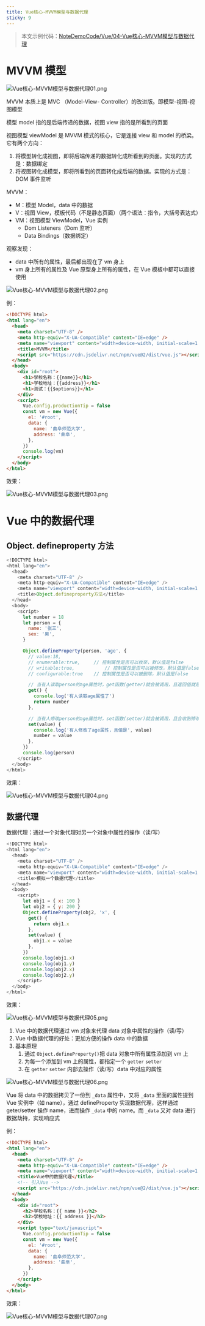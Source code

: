 ```yaml
---
title: Vue核心-MVVM模型与数据代理
sticky: 9
---
```


> 本文示例代码：[NoteDemoCode/Vue/04-Vue核心-MVVM模型与数据代理](https://github.com/zhf521/NoteDemoCode/tree/main/Vue/04-Vue核心-MVVM模型与数据代理)

# MVVM 模型

![Vue核心-MVVM模型与数据代理01.png](https://obsidian-picture.oss-cn-qingdao.aliyuncs.com/my-img/Vue核心-MVVM模型与数据代理01.png)

MVVM 本质上是 MVC （Model-View- Controller）的改进版。即模型-视图-视图模型

模型 model 指的是后端传递的数据，视图 view 指的是所看到的页面

视图模型 viewModel 是 MVVM 模式的核心，它是连接 view 和 model 的桥梁。它有两个方向：
1. 将模型转化成视图，即将后端传递的数据转化成所看到的页面。实现的方式是：数据绑定
2. 将视图转化成模型，即将所看到的页面转化成后端的数据。实现的方式是：DOM 事件监听

MVVM：
+ M：模型 Model，data 中的数据  
+ V：视图 View，模板代码（不是静态页面）（两个语法：指令，大括号表达式）  
+ VM：视图模型 ViewModel，Vue 实例  
	+ Dom Listeners（Dom 监听）
	+ Data Bindings（数据绑定）

观察发现：
+ data 中所有的属性，最后都出现在了 vm 身上  
+ vm 身上所有的属性及 Vue 原型身上所有的属性，在 Vue 模板中都可以直接使用 

![Vue核心-MVVM模型与数据代理02.png](https://obsidian-picture.oss-cn-qingdao.aliyuncs.com/my-img/Vue核心-MVVM模型与数据代理02.png)

例：
```html
<!DOCTYPE html>
<html lang="en">
  <head>
    <meta charset="UTF-8" />
    <meta http-equiv="X-UA-Compatible" content="IE=edge" />
    <meta name="viewport" content="width=device-width, initial-scale=1.0" />
    <title>MVVM</title>
    <script src="https://cdn.jsdelivr.net/npm/vue@2/dist/vue.js"></script>
  </head>
  <body>
    <div id="root">
      <h1>学校名称：{{name}}</h1>
      <h1>学校地址：{{address}}</h1>
      <h1>测试：{{$options}}</h1>
    </div>
    <script>
      Vue.config.productionTip = false
      const vm = new Vue({
        el: '#root',
        data: {
          name: '曲阜师范大学',
          address: '曲阜',
        },
      })
      console.log(vm)
    </script>
  </body>
</html>
```

效果：

![Vue核心-MVVM模型与数据代理03.png](https://obsidian-picture.oss-cn-qingdao.aliyuncs.com/my-img/Vue核心-MVVM模型与数据代理03.png)

# Vue 中的数据代理

## Object. defineproperty 方法

```js
<!DOCTYPE html>
<html lang="en">
  <head>
    <meta charset="UTF-8" />
    <meta http-equiv="X-UA-Compatible" content="IE=edge" />
    <meta name="viewport" content="width=device-width, initial-scale=1.0" />
    <title>Object.defineproperty方法</title>
  </head>
  <body>
    <script>
      let number = 18
      let person = {
        name: '张三',
        sex: '男',
      }

      Object.defineProperty(person, 'age', {
        // value:18,
        // enumerable:true,		// 控制属性是否可以枚举，默认值是false
        // writable:true,			// 控制属性是否可以被修改，默认值是false
        // configurable:true	// 控制属性是否可以被删除，默认值是false

        // 当有人读取person的age属性时，get函数(getter)就会被调用，且返回值就是age的值
        get() {
          console.log('有人读取age属性了')
          return number
        },

        // 当有人修改person的age属性时，set函数(setter)就会被调用，且会收到修改的具体值
        set(value) {
          console.log('有人修改了age属性，且值是', value)
          number = value
        },
      })
      console.log(person)
    </script>
  </body>
</html>
```

效果：

![Vue核心-MVVM模型与数据代理04.png](https://obsidian-picture.oss-cn-qingdao.aliyuncs.com/my-img/Vue核心-MVVM模型与数据代理04.png)

## 数据代理

数据代理：通过一个对象代理对另一个对象中属性的操作（读/写）

```js
<!DOCTYPE html>
<html lang="en">
  <head>
    <meta charset="UTF-8" />
    <meta http-equiv="X-UA-Compatible" content="IE=edge" />
    <meta name="viewport" content="width=device-width, initial-scale=1.0" />
    <title>模拟一个数据代理</title>
  </head>
  <body>
    <script>
      let obj1 = { x: 100 }
      let obj2 = { y: 200 }
      Object.defineProperty(obj2, 'x', {
        get() {
          return obj1.x
        },
        set(value) {
          obj1.x = value
        },
      })
      console.log(obj1.x)
      console.log(obj1.y)
      console.log(obj2.x)
      console.log(obj2.y)
    </script>
  </body>
</html>
```

效果：

![Vue核心-MVVM模型与数据代理05.png](https://obsidian-picture.oss-cn-qingdao.aliyuncs.com/my-img/Vue核心-MVVM模型与数据代理05.png)

1. Vue 中的数据代理通过 vm 对象来代理 data 对象中属性的操作（读/写）  
2. Vue 中数据代理的好处：更加方便的操作 data 中的数据  
3. 基本原理  
	1. 通过 `Object.defineProperty()`把 data 对象中所有属性添加到 vm 上  
	2. 为每一个添加到 vm 上的属性，都指定一个 `getter` `setter`
	3. 在 `getter`  `setter` 内部去操作（读/写）data 中对应的属性

![Vue核心-MVVM模型与数据代理06.png](https://obsidian-picture.oss-cn-qingdao.aliyuncs.com/my-img/Vue核心-MVVM模型与数据代理06.png)

Vue 将 data 中的数据拷贝了一份到 `_data` 属性中，又将 `_data` 里面的属性提到 Vue 实例中（如 name），通过 defineProperty 实现数据代理，这样通过 geter/setter 操作 name，进而操作 `_data` 中的 name。而 `_data` 又对 data 进行数据劫持，实现响应式

例：
```html
<!DOCTYPE html>
<html lang="en">
  <head>
    <meta charset="UTF-8" />
    <meta http-equiv="X-UA-Compatible" content="IE=edge" />
    <meta name="viewport" content="width=device-width, initial-scale=1.0" />
    <title>Vue中的数据代理</title>
    <!-- 引入Vue -->
    <script src="https://cdn.jsdelivr.net/npm/vue@2/dist/vue.js"></script>
  </head>
  <body>
    <div id="root">
      <h2>学校名称：{{ name }}</h2>
      <h2>学校地址：{{ address }}</h2>
    </div>
    <script type="text/javascript">
      Vue.config.productionTip = false
      const vm = new Vue({
        el: '#root',
        data: {
          name: '曲阜师范大学',
          address: '曲阜',
        },
      })
    </script>
  </body>
</html>
```

效果：

![Vue核心-MVVM模型与数据代理07.png](https://obsidian-picture.oss-cn-qingdao.aliyuncs.com/my-img/Vue核心-MVVM模型与数据代理07.png)
